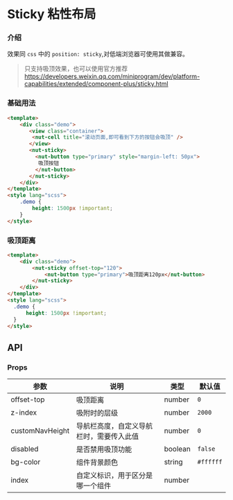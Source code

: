 # Sticky 粘性布局

### 介绍

效果同 `css` 中的 `position: sticky`,对低端浏览器可使用其做兼容。

> 只支持吸顶效果，也可以使用官方推荐 <https://developers.weixin.qq.com/miniprogram/dev/platform-capabilities/extended/component-plus/sticky.html>

### 基础用法

```html
<template>
    <div class="demo">
       <view class="container">
        <nut-cell title="滚动页面,即可看到下方的按钮会吸顶" />
       </view>
       <nut-sticky>
         <nut-button type="primary" style="margin-left: 50px">
          吸顶按钮
         </nut-button>
       </nut-sticky>
    </div>
</template>
<style lang="scss">
    .demo {
        height: 1500px !important;
    }
</style>
```

### 吸顶距离

```html
<template>
    <div class="demo">
        <nut-sticky offset-top="120">
            <nut-button type="primary">吸顶距离120px</nut-button>
        </nut-sticky>
    </div>
</template>
<style lang="scss">
  .demo {
      height: 1500px !important;
  }
</style>
```

## API

### Props

| 参数            | 说明                                     | 类型    | 默认值    |
| --------------- | ---------------------------------------- | ------- | --------- |
| offset-top      | 吸顶距离                                 | number  | `0`       |
| z-index         | 吸附时的层级                             | number  | `2000`    |
| customNavHeight | 导航栏高度，自定义导航栏时，需要传入此值 | number  | `0`       |
| disabled        | 是否禁用吸顶功能                         | boolean | `false`   |
| bg-color        | 组件背景颜色                             | string  | `#ffffff` |
| index           | 自定义标识，用于区分是哪一个组件         | number  |           |
